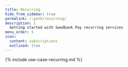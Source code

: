 ```yaml
---
title: Recurring
hide_from_sidebar: true
permalink: /:path/recurring/
description: |
  Getting started with Swedbank Pay recurring services
menu_order: 5
icon:
  content: subscriptions
  outlined: true
---
```


{% include use-case-recurring.md %}

